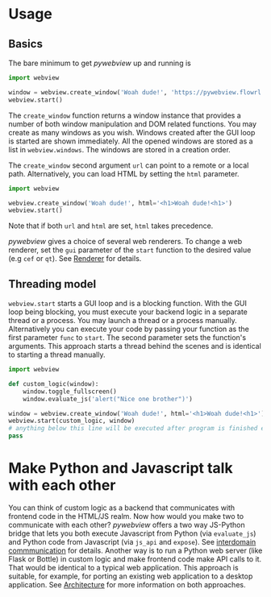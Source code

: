 # Usage


## Basics

The bare minimum to get _pywebview_ up and running is

``` python
import webview

window = webview.create_window('Woah dude!', 'https://pywebview.flowrl.com')
webview.start()
```

The `create_window` function returns a window instance that provides a number of both window manipulation and DOM related functions. You may create as many windows as you wish. Windows created after the GUI loop is started are shown immediately. All the opened windows are stored as a list in `webview.windows`. The windows are stored in a creation order.

The `create_window` second argument `url` can point to a remote or a local path. Alternatively, you can load HTML by setting the `html` parameter.

``` python
import webview

webview.create_window('Woah dude!', html='<h1>Woah dude!<h1>')
webview.start()
```

Note that if both `url` and `html` are set, `html` takes precedence.

_pywebview_ gives a choice of several web renderers. To change a web renderer, set the `gui` parameter of the `start` function to the desired value (e.g `cef` or `qt`). See [Renderer](/guide/renderer.md) for details.

## Threading model

`webview.start` starts a GUI loop and is a blocking function. With the GUI loop being blocking, you must execute your backend logic in a separate thread or a process. You may launch a thread or a process manually. Alternatively you can execute your code by passing your function as the first parameter `func` to `start`. The second parameter sets the function's arguments. This approach starts a thread behind the scenes and is identical to starting a thread manually.

``` python
import webview

def custom_logic(window):
    window.toggle_fullscreen()
    window.evaluate_js('alert("Nice one brother")')

window = webview.create_window('Woah dude!', html='<h1>Woah dude!<h1>')
webview.start(custom_logic, window)
# anything below this line will be executed after program is finished executing
pass
```

# Make Python and Javascript talk with each other

You can think of custom logic as a backend that communicates with frontend code in the HTML/JS realm. Now how would you make two to communicate with each other? _pywebview_ offers a two way JS-Python bridge that lets you both execute Javascript from Python (via `evaluate_js`) and Python code from Javascript (via `js_api` and `expose`). See [interdomain commmunication](/guide/interdomain.md) for details. Another way is to run a Python web server (like Flask or Bottle) in custom logic and make frontend code make API calls to it. That would be identical to a typical web application. This approach is suitable, for example, for porting an existing web application to a desktop application. See [Architecture](/guide/architecture.md) for more information on both approaches.






